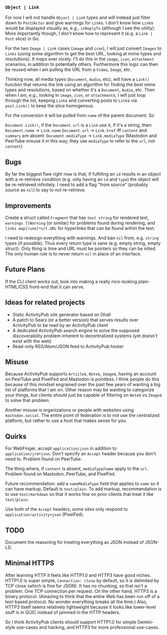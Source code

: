 ### `Object | Link`

For now I will not handle `Object | Link` types and will instead just filter down to `Post`/`Actor` and give warnings for `Link`s. I don't know how `Link`s would be displayed visually as, e.g., `inReplyTo` (although I see the utility). More importantly though, I don't know how to represent it (e.g. a `Link | Post` slice) in Go.

For the two `Image | Link` cases (`image` and `icon`), I will just convert `Images` to `Links` (using some algorithm to get the best URL, looking at mime types and resolutions). It maps over nicely. I'll do this in the `image`, `icon`, `attachment` scenarios, in addition to potentially others. Furthermore this logic can then be reused when I am pulling the URL from a `Video`, `Image`, etc.

Thinking now, all media types (`Document`, `Audio`, etc), will have a `Link()` function that returns the link using an algorithm for finding the best mime types and resolutions, based on whether it's a `Document`, `Audio`, etc. Then when I am, e.g., looking in `image`, `icon`, or `attachment`s, I will just loop through the list, keeping `Link`s and converting posts to `Link`s via `post.Link()` to keep the slice homogenous.

For the conversion it will be pulled from `name` of the parent document. So

`Document.Link()`, if the `Document.url` is a `Link` use it, if it's a string, then:
`Document.name` -> `Link.name`
`Document.url` -> `Link.href`
iff `content` and `summary` are absent: `Document.mediaType` -> `Link.mediaType` (Mastodon and PeerTube misuse it in this way, they use `mediaType` to refer to the `url`, not `content`)

## Bugs

By far the biggest flaw right now is that, if fulfilling an `id` results in an object with a re-retrieve condition (e.g. only having an `id` and `type`) the object will be re-retrieved infinitely. I need to add a flag "from source" (probably source as `nil`) to say to not re-retrieve.

## Improvements

Create a struct called `Fragment` that has `text string` for rendered text, `warnings []Warning` (or similar) for problems found during rendering, and `links map[rune]*url.URL` for hyperlinks that can be found within the text.

I need to redesign everything with warnings. And ban `nil` from, e.g. `string` types (if possible). Thus every return type is sane (e.g. empty string, empty struct). Only thing is time and URL must be pointers so they can be nilled. The only human rule is to never return `nil` in place of an interface.

## Future Plans

If the CLI client works out, look into making a really nice-looking plain-HTML/CSS front-end that it can serve.

## Ideas for related projects

* Static ActivityPub site generator based on Dhall
* A patch to Searx (or a better version) that serves results over ActivityPub to be read by an ActivityPub client
* A dedicated ActivityPub search engine to solve the supposed discoverability problem inherent to decentralized systems (yet doesn't exist with the web)
* Read-only RSS/Atom/JSON feed to ActivityPub hoster

## Misuse

Because ActivityPub supports `Article`s, `Note`s, `Image`s, having an account on PeerTube and PixelFed and Mastodon is pointless. I think people do this because of this mindset engrained over the past few years of wanting a big list of platforms that I am on. Other reason may be wanting to categorize your things, but clients should just be capable of filtering on `Note`s vs `Image`s to solve that problem.

Another misuse is organizations or people with websites using `mastodon.social`. The entire point of federation is to not use the centralized platform, but rather to use a host that makes sense for you.

## Quirks

For WebFinger, accept `application/json` in addition to `application/jrd+json`. Don't specify an `Accept` header because you don't need to. Problem found on PeerTube.

The thing where, if `content` is absent, `mediaType`/`name` apply to the `url`. Problem found on Mastodon, PeerTube, and PixelFed.

Future recommendation: add a `nameMediaType` field that applies to `name` so it can have markup. Default is `text/plain`. To add markup, recommendation is to use `text/markdown` so that it works fine on prior clients that treat it like `text/plain`.

Use both of the `Accept` headers, some sites only respond to `application/activity+json` (PixelFed).

## TODO

Document the reasoning for treating everything as JSON instead of JSON-LD.

## Minimal HTTPS

After learning HTTP it feels like HTTP1.0 and HTTP3 have good niches. HTTP1.0 is super simple, `Connection: close` by default, so it is delimited by TCP close (which is fine for JSON). It has no chunking, so that isn't a problem. One TCP connection per request. On the other hand, HTTP3 is a binary protocol. (Amazing to think that the entire Web has been run off of a text-based protocol. No wonder everything breaks all the time.) Also, HTTP3 itself seems relatively lightweight because it looks like lower-level stuff is in QUIC instead of jammed in the HTTP headers.

So I think ActivityPub clients should support HTTP1.0 for simple Gemini-style use-cases and hacking, and HTTP3 for more professional use-cases.

